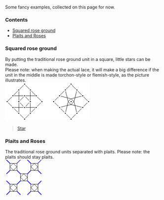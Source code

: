 Some fancy examples, collected on this page for now.
### Contents
* [Squared rose ground](#squared-rose-ground)
* [Plaits and Roses](#plaits-and-roses)

### Squared rose ground
By putting the traditional rose ground unit in a square, little stars can be made.   
Please note: when making the actual lace, it will make a big difference if the unit in the middle is made torchon-style or flemish-style, as the picture illustrates.   
![torchon-flemisch][pic-tor-flem]   
> [Star][G-0112]

### Plaits and Roses
The traditional rose ground units separated with plaits. Please note: the plaits should stay plaits.   
![fusion][pic-fusion]


[pic-tor-flem]: https://github.com/MAETempels/MAE-gf/blob/master/images_wt/gf-tor-vl.png
[pic-fusion]: https://github.com/MAETempels/MAE-gf/blob/master/images_wt/gf-fusion.png

[G-0112]: https://d-bl.github.io/GroundForge/index.html?m=586-21%0A-48317%0A5-4-7-%0A%3Bbricks%3B16%3B16%3B0%3B0&s1=ctctt%20E3%3Dc%20A3%3Dc%20E2%3Dctt%20A2%3Dctt%20A1%3Dctcl%20E1%3Dctcr%20F2%3Dctct%20F3%3Dctct
